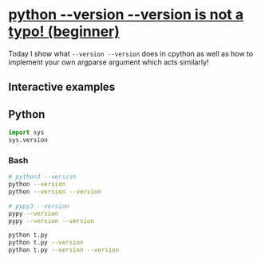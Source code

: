 # [python --version --version is not a typo! (beginner)](https://youtu.be/DIfVUYKZZfs)

Today I show what `--version --version` does in cpython as well as how to implement your own argparse argument which acts similarly!

## Interactive examples

## Python

```python
import sys
sys.version
```

### Bash

```bash
# python3 --version
python --version
python --version --version

# pypy3 --version
pypy --version
pypy --version --version

python t.py
python t.py --version
python t.py --version --version
```
